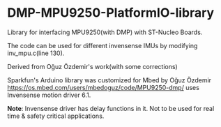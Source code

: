 # DMP-MPU9250-PlatformIO-library
Library for interfacing MPU9250(with DMP) with ST-Nucleo Boards.

The code can be used for different invensense IMUs by modifying inv_mpu.c(line 130).

Derived from Oğuz Özdemir's work(with some corrections)

Sparkfun's Arduino library was customized for Mbed by Oğuz Özdemir https://os.mbed.com/users/mbedoguz/code/MPU9250-dmp/
uses Invensense motion driver 6.1. 

**Note**:
Invensense driver has delay functions in it. Not to be used for real time & safety critical applications.
